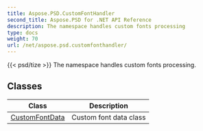 ```yaml
---
title: Aspose.PSD.CustomFontHandler
second_title: Aspose.PSD for .NET API Reference
description: The namespace handles custom fonts processing
type: docs
weight: 70
url: /net/aspose.psd.customfonthandler/
---
```

{{< psd/tize >}}
The namespace handles custom fonts processing.

## Classes

| Class | Description |
| --- | --- |
| [CustomFontData](./customfontdata/) | Custom font data class |


